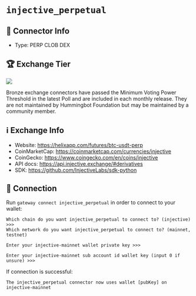 # `injective_perpetual`

## 📁 Connector Info

* Type: PERP CLOB DEX

## 🏆 Exchange Tier

![](https://img.shields.io/static/v1?label=Hummingbot&message=BRONZE&color=green)

Bronze exchange connectors have passed the Minimum Voting Power Threshold in the latest Poll and are included in each monthly release. They are not maintained by Hummingbot Foundation but may be maintained by a community member.

## ℹ️ Exchange Info

* Website: <https://helixapp.com/futures/btc-usdt-perp>
* CoinMarketCap: <https://coinmarketcap.com/currencies/injective>
* CoinGecko: <https://www.coingecko.com/en/coins/injective>
* API docs: <https://api.injective.exchange/#derivatives>
* SDK: <https://github.com/InjectiveLabs/sdk-python>

## 🔑 Connection

Run `gateway connect injective_perpetual` in order to connect to your wallet:

```
Which chain do you want injective_perpetual to connect to? (injective) >>>
Which network do you want injective_perpetual to connect to? (mainnet, testnet)

Enter your injective-mainnet wallet private key >>>

Enter your injective-mainnet sub account id wallet key (input 0 if unsure) >>>
```

If connection is successful:

```
The injective_perpetual connector now uses wallet [pubKey] on injective-mainnet
```
